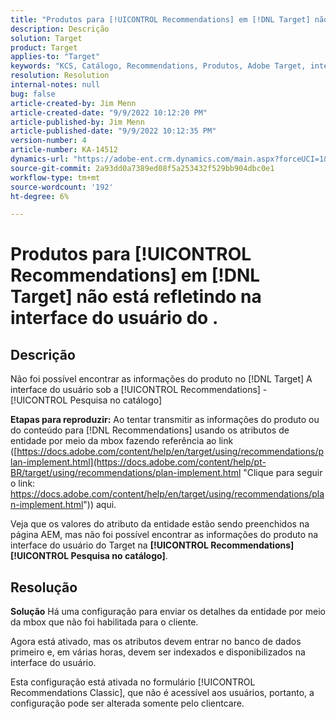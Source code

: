 ```yaml
---
title: "Produtos para [!UICONTROL Recommendations] em [!DNL Target] não está refletindo na interface do usuário."
description: Descrição
solution: Target
product: Target
applies-to: "Target"
keywords: "KCS, Catálogo, Recommendations, Produtos, Adobe Target, interface do usuário, informações, pesquisa"
resolution: Resolution
internal-notes: null
bug: false
article-created-by: Jim Menn
article-created-date: "9/9/2022 10:12:20 PM"
article-published-by: Jim Menn
article-published-date: "9/9/2022 10:12:35 PM"
version-number: 4
article-number: KA-14512
dynamics-url: "https://adobe-ent.crm.dynamics.com/main.aspx?forceUCI=1&pagetype=entityrecord&etn=knowledgearticle&id=8c8b7b73-8c30-ed11-9db1-0022480866ad"
source-git-commit: 2a93dd0a7389ed08f5a253432f529bb904dbc0e1
workflow-type: tm+mt
source-wordcount: '192'
ht-degree: 6%

---
```


# Produtos para [!UICONTROL Recommendations] em [!DNL Target] não está refletindo na interface do usuário do .

## Descrição


Não foi possível encontrar as informações do produto no [!DNL Target] A interface do usuário sob a [!UICONTROL Recommendations] - [!UICONTROL Pesquisa no catálogo]

<b>Etapas para reproduzir:</b>
Ao tentar transmitir as informações do produto ou do conteúdo para [!DNL Recommendations] usando os atributos de entidade por meio da mbox fazendo referência ao link ([https://docs.adobe.com/content/help/en/target/using/recommendations/plan-implement.html](https://docs.adobe.com/content/help/pt-BR/target/using/recommendations/plan-implement.html "Clique para seguir o link: https://docs.adobe.com/content/help/en/target/using/recommendations/plan-implement.html")) aqui.


Veja que os valores do atributo da entidade estão sendo preenchidos na página AEM, mas não foi possível encontrar as informações do produto na interface do usuário do Target na <b> [!UICONTROL Recommendations]</b><b>[!UICONTROL Pesquisa no catálogo]</b>.


## Resolução


<b>Solução</b>
Há uma configuração para enviar os detalhes da entidade por meio da mbox que não foi habilitada para o cliente.

Agora está ativado, mas os atributos devem entrar no banco de dados primeiro e, em várias horas, devem ser indexados e disponibilizados na interface do usuário.

Esta configuração está ativada no formulário [!UICONTROL Recommendations Classic], que não é acessível aos usuários, portanto, a configuração pode ser alterada somente pelo clientcare.
